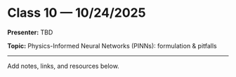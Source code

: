 # Class 10 — 10/24/2025

**Presenter:** TBD

**Topic:** Physics-Informed Neural Networks (PINNs): formulation & pitfalls

---

Add notes, links, and resources below.

